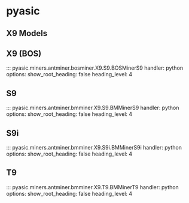# pyasic
## X9 Models


## X9 (BOS)

::: pyasic.miners.antminer.bosminer.X9.S9.BOSMinerS9
    handler: python
    options:
        show_root_heading: false
        heading_level: 4


## S9

::: pyasic.miners.antminer.bmminer.X9.S9.BMMinerS9
    handler: python
    options:
        show_root_heading: false
        heading_level: 4

## S9i

::: pyasic.miners.antminer.bmminer.X9.S9i.BMMinerS9i
    handler: python
    options:
        show_root_heading: false
        heading_level: 4

## T9

::: pyasic.miners.antminer.bmminer.X9.T9.BMMinerT9
    handler: python
    options:
        show_root_heading: false
        heading_level: 4
